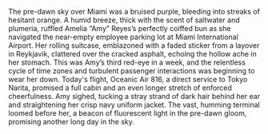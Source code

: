 The pre-dawn sky over Miami was a bruised purple, bleeding into streaks of hesitant orange.  A humid breeze, thick with the scent of saltwater and plumeria, ruffled Amelia “Amy” Reyes’s perfectly coiffed bun as she navigated the near-empty employee parking lot at Miami International Airport. Her rolling suitcase, emblazoned with a faded sticker from a layover in Reykjavik, clattered over the cracked asphalt, echoing the hollow ache in her stomach. This was Amy’s third red-eye in a week, and the relentless cycle of time zones and turbulent passenger interactions was beginning to wear her down. Today's flight, Oceanic Air 816, a direct service to Tokyo Narita, promised a full cabin and an even longer stretch of enforced cheerfulness. Amy sighed, tucking a stray strand of dark hair behind her ear and straightening her crisp navy uniform jacket. The vast, humming terminal loomed before her, a beacon of fluorescent light in the pre-dawn gloom, promising another long day in the sky.
